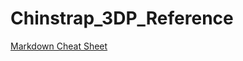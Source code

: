 # Chinstrap_3DP_Reference

[Markdown Cheat Sheet](https://github.com/lifeparticle/Markdown-Cheatsheet?tab=readme-ov-file#lists)
